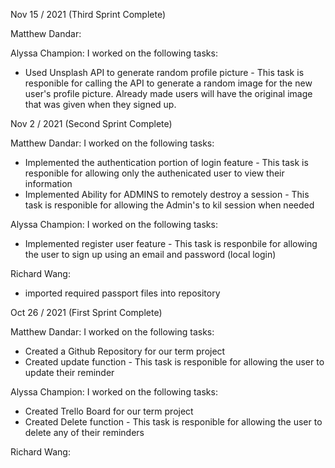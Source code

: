 Nov 15 / 2021 (Third Sprint Complete)

Matthew Dandar: 


Alyssa Champion: 
I worked on the following tasks:
- Used Unsplash API to generate random profile picture - This task is responible for calling the API to generate a random image for the new user's profile picture. Already made users will have the original image that was given when they signed up.


Nov 2 / 2021 (Second Sprint Complete)

Matthew Dandar:
I worked on the following tasks:
- Implemented the authentication portion of login feature - This task is responible for allowing only the authenicated user to view their information
- Implemented Ability for ADMINS to remotely destroy a session - This task is responible for allowing the Admin's to kil session when needed

Alyssa Champion:
I worked on the following tasks:
- Implemented register user feature - This task is responbile for allowing the user to sign up using an email and password (local login)


Richard Wang:
- imported required passport files into repository



Oct 26 / 2021 (First Sprint Complete)

Matthew Dandar:
I worked on the following tasks:
- Created a Github Repository for our term project
- Created update function - This task is responible for allowing the user to update their reminder

Alyssa Champion:
I worked on the following tasks:
- Created Trello Board  for our term project
- Created Delete function - This task is responible for allowing the user to delete any of their reminders


Richard Wang:




